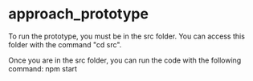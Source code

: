 # approach_prototype

To run the prototype, you must be in the src folder. You can access this folder with the command "cd src". 

Once you are in the src folder, you can run the code with the following command: npm start
